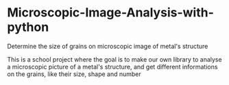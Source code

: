 # Microscopic-Image-Analysis-with-python
Determine the size of grains on microscopic image of metal's structure

This is a school project where the goal is to make our own library to analyse a microscopic picture of a metal's structure, 
and get different informations on the grains, like their size, shape and number
